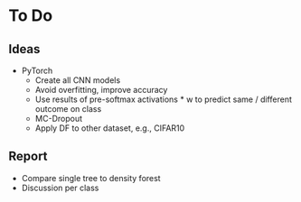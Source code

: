 # To Do

## Ideas
- PyTorch
    - Create all CNN models
    - Avoid overfitting, improve accuracy
    - Use results of pre-softmax activations * w to predict same / different outcome on class
    - MC-Dropout
    - Apply DF to other dataset, e.g., CIFAR10


## Report
- Compare single tree to density forest
- Discussion per class
